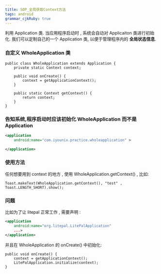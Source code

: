 ```yaml
---
title: SOP_全局获取Context方法
tags: android
grammar_cjkRuby: true
---
```



利用 Application 类.
当应用程序启动时 , 系统会自动对 Applicaiton 类进行初始化.
我们可以定制自己的一个 Application 类, 以便于管理程序内的 **全局状态信息**.

### 自定义 WholeApplication 类
```
public class WholeApplication extends Application {
	private static Context context;
    
    public void onCreate() {
    	context = getApplicationContext();
    }
    
    public static Context getContext() {
    	return context;
    }
}
```

### 告知系统,程序启动时应该初始化 WholeApplication 而不是 Application
```xml
<application 
	android:name="com.iyounix.practice.wholeapplication" >
	
</application>
```

### 使用方法
任何想要用到 context 的地方 , 使用 WholeApplication.getContext() , 比如:
```
Toast.makeText(WholeApplication.getContext(), "test" , Toast.LENGTH_SHORT).show();
```

### 问题
比如为了让 litepal 正常工作 , 需要声明 : 
```xml
<application 
	android:name="org.litepal.LitePalApplication" 
    ...>
</application>
```
并且在 WholeApplication 的 onCreate() 中初始化:
```
public void onCreate() {
	context = getApplicationContext();
    LitePalApplication.initialize(context);
}
```
